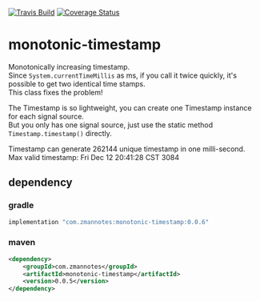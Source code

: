 [![Travis Build](https://api.travis-ci.org/zman2013/monotonic-timestamp.svg?branch=master)](https://api.travis-ci.org/zman2013/monotonic-timestamp.svg?branch=master)
[![Coverage Status](https://coveralls.io/repos/github/zman2013/monotonic-timestamp/badge.svg?branch=master)](https://coveralls.io/github/zman2013/monotonic-timestamp?branch=master)

# monotonic-timestamp
Monotonically increasing timestamp.  
Since `System.currentTimeMillis` as ms, if you call it twice quickly, it's possible to get two identical time stamps.  
This class fixes the problem!  
  
The Timestamp is so lightweight, you can create one Timestamp instance for each signal source.  
But you only has one signal source, just use the static method `Timestamp.timestamp()` directly.  
  
Timestamp can generate 262144 unique timestamp in one milli-second.  
Max valid timestamp:  Fri Dec 12 20:41:28 CST 3084  

## dependency
### gradle
```groovy
implementation "com.zmannotes:monotonic-timestamp:0.0.6"
```
### maven
```xml
<dependency>
    <groupId>com.zmannotes</groupId>
    <artifactId>monotonic-timestamp</artifactId>
    <version>0.0.5</version>
</dependency>
```
